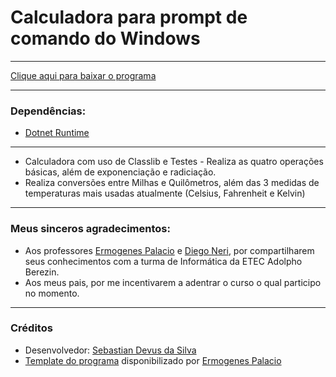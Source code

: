 # Calculadora para prompt de comando do Windows

---

[Clique aqui para baixar o programa](https://github.com/SebastianDevus/Calculadora/blob/main/dist/Calculadora.zip)

---

### Dependências: 
- [Dotnet Runtime](https://dotnet.microsoft.com/en-us/download/dotnet/6.0/runtime)

---

- Calculadora com uso de Classlib e Testes - Realiza as quatro operações básicas, além de exponenciação e radiciação.
- Realiza conversões entre Milhas e Quilômetros, além das 3 medidas de temperaturas mais usadas atualmente (Celsius, Fahrenheit e Kelvin)

---

### Meus sinceros agradecimentos: 
- Aos professores [Ermogenes Palacio](https://github.com/ermogenes) e [Diego Neri](https://github.com/diegoneri), por compartilharem seus conhecimentos com 	a turma de Informática da ETEC Adolpho Berezin. 
- Aos meus pais, por me incentivarem a adentrar o curso o qual participo no momento.

---

### Créditos 
- Desenvolvedor: [Sebastian Devus da Silva](https://github.com/SebastianDevus)
- [Template do programa](https://github.com/ermogenes/calculadora-2022-final) disponibilizado por [Ermogenes Palacio](https://github.com/ermogenes)
